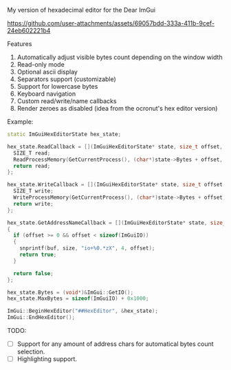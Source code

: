 My version of hexadecimal editor for the Dear ImGui

https://github.com/user-attachments/assets/69057bdd-333a-411b-9cef-24eb602221b4

Features
1. Automatically adjust visible bytes count depending on the window width
2. Read-only mode
3. Optional ascii display
4. Separators support (customizable)
5. Support for lowercase bytes
6. Keyboard navigation
7. Custom read/write/name callbacks
8. Render zeroes as disabled (idea from the ocronut's hex editor version)

Example:
```cpp
static ImGuiHexEditorState hex_state;

hex_state.ReadCallback = [](ImGuiHexEditorState* state, size_t offset, void* buf, size_t size) -> size_t {
  SIZE_T read;
  ReadProcessMemory(GetCurrentProcess(), (char*)state->Bytes + offset, buf, size, &read);
  return read;
};

hex_state.WriteCallback = [](ImGuiHexEditorState* state, size_t offset, void* buf, size_t size) -> size_t {
  SIZE_T write;
  WriteProcessMemory(GetCurrentProcess(), (char*)state->Bytes + offset, buf, size, &write);
  return write;
};

hex_state.GetAddressNameCallback = [](ImGuiHexEditorState* state, size_t offset, char* buf, size_t size) -> bool
{
  if (offset >= 0 && offset < sizeof(ImGuiIO))
  {
    snprintf(buf, size, "io+%0.*zX", 4, offset);
    return true;
  }

  return false;
};

hex_state.Bytes = (void*)&ImGui::GetIO();
hex_state.MaxBytes = sizeof(ImGuiIO) + 0x1000;

ImGui::BeginHexEditor("##HexEditor", &hex_state);
ImGui::EndHexEditor();
```

TODO:
- [ ] Support for any amount of address chars for automatical bytes count selection.
- [ ] Highlighting support.
